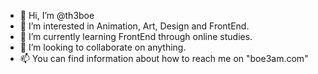 - 👋 Hi, I’m @th3boe
- 👀 I’m interested in Animation, Art, Design and FrontEnd.
- 🌱 I’m currently learning FrontEnd through online studies.
- 💞️ I’m looking to collaborate on anything.
- 📫 You can find information about how to reach me on "boe3am.com"

<!---
th3boe/th3boe is a ✨ special ✨ repository because its `README.md` (this file) appears on your GitHub profile.
You can click the Preview link to take a look at your changes.
--->
